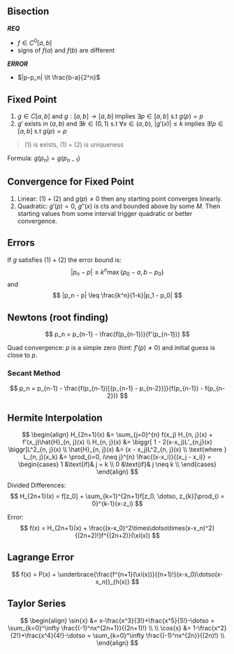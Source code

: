 ## Bisection
***REQ***
+ $f\in C^0[a, b]$
+ signs of $f(a)$ and $f(b)$ are different


***ERROR***
+ $|p-p_n| \lt \frac{b-a}{2^n}$

## Fixed Point
1. $g\in C[a, b]$ and $g:[a, b]\to[a, b]$ implies $\exists p\in[a, b]$ s.t $g(p) = p$
2. $g'$ exists in $(a, b)$ and $\exists k \in (0, 1)$ s.t $\forall x\in(a, b),\ |g'(x)|\leq k$ implies $\exists! p\in[a, b]$ s.t $g(p) = p$ 

> $(1)$ is exists, $(1)+(2)$ is uniqueness

Formula: $g(p_n) = g(p_{n-1})$

## Convergence for Fixed Point
1. Linear: $(1)+(2)$ and $g(p)\neq0$ then any starting point converges linearly.
2. Quadratic: $g'(p)=0$, $g''(x)$ is cts and bounded above by some $M$. Then starting values from some interval trigger quadratic or better convergence. 

## Errors
If $g$ satisfies $(1)+(2)$ the error bound is:
$$
|p_n - p| \leq k^n \max\{p_0-a, b-p_0\}
$$
and 
$$
|p_n - p| \leq \frac{k^n}{1-k}|p_1 - p_0|
$$

## Newtons (root finding)

$$
p_n = p_{n-1}  - \frac{f(p_{n-1})}{f'(p_{n-1})}
$$

Quad convergence: $p$ is a simple zero (hint: $f'(p)\neq0$) and initial guess is close to $p$.

### Secant Method

$$
p_n = p_{n-1} - \frac{f(p_{n-1})[{p_{n-1} - p_{n-2}}]}{f(p_{n-1}) - f(p_{n-2})}
$$

## Hermite Interpolation

$$
\begin{align}
H_{2n+1}(x) &= \sum_{j=0}^{n} f(x_j) H_{n, j}(x) + f'(x_j)\hat{H}_{n, j}(x) 
\\
H_{n, j}(x) &= \biggr[ 1 - 2(x-x_j)L'_{n,j}(x) \biggr]L^2_{n, j}(x)
\\
\hat{H}_{n, j}(x) &= (x - x_j)L^2_{n, j}(x)
\\
\text{where } L_{n, j}(x_k) &= \prod_{i=0, i\neq j}^{n} \frac{(x-x_i)}{(x_j - x_i)} = 
\begin{cases}
1 &\text{if}& j = k \\
0 &\text{if}& j \neq k \\
\end{cases}
\end{align}
$$

Divided Differences:
$$
H_{2n+1}(x) = f[z_0] + \sum_{k=1}^{2n+1}f[z_0, \dotso, z_{k}]\prod_{i = 0}^{k-1}(x-z_i)
$$

Error:
$$
f(x) = H_{2n+1}(x) + \frac{(x-x_0)^2\times\dotso\times(x-x_n)^2}{(2n+2)!}f^{(2n+2)}(\xi(x))
$$

## Lagrange Error

$$
f(x) = P(x) + \underbrace{\frac{f^{n+1}(\xi(x))}{(n+1)!}(x-x_0)\dotso(x-x_n)}_{h(x)}
$$

## Taylor Series

$$
\begin{align}
\sin{x} &= x-\frac{x^3}{3!}+\frac{x^5}{5!}-\dotso = \sum_{k=0}^\infty \frac{(-1)^nx^{2n+1}}{(2n+1)!} \\
\\
\cos{x} &= 1-\frac{x^2}{2!}+\frac{x^4}{4!}-\dotso = \sum_{k=0}^\infty \frac{(-1)^nx^{2n}}{(2n)!} \\
\end{align}
$$